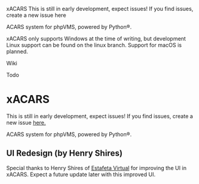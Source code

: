xACARS
This is still in early development, expect issues! If you find issues, create a new issue here

ACARS system for phpVMS, powered by Python®.

xACARS only supports Windows at the time of writing, but development Linux support can be found on the linux branch. Support for macOS is planned.

Wiki

Todo

# xACARS
This is still in early development, expect issues! If you find issues, create a new issue [here.](https://github.com/slimit75/xACARS/issues)

ACARS system for phpVMS, powered by Python®.

## UI Redesign (by Henry Shires)
Special thanks to Henry Shires of [Estafeta Virtual](https://www.estafetava.com/) for improving the UI in xACARS. Expect a future update later with this improved UI.
